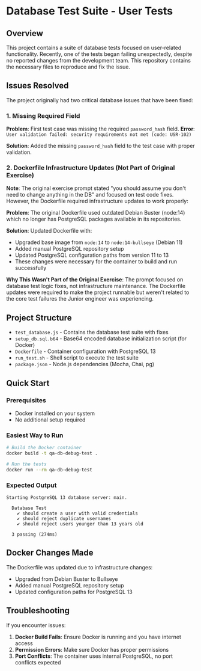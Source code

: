 # Database Test Suite - User Tests

## Overview
This project contains a suite of database tests focused on user-related functionality. Recently, one of the tests began failing unexpectedly, despite no reported changes from the development team. This repository contains the necessary files to reproduce and fix the issue.

## Issues Resolved
The project originally had two critical database issues that have been fixed:

### 1. Missing Required Field
**Problem**: First test case was missing the required `password_hash` field.
**Error**: `User validation failed: security requirements not met (code: USR-102)`

**Solution**: Added the missing `password_hash` field to the test case with proper validation.

### 2. Dockerfile Infrastructure Updates (Not Part of Original Exercise)
**Note**: The original exercise prompt stated "you should assume you don't need to change anything in the DB" and focused on test code fixes. However, the Dockerfile required infrastructure updates to work properly:

**Problem**: The original Dockerfile used outdated Debian Buster (node:14) which no longer has PostgreSQL packages available in its repositories.

**Solution**: Updated Dockerfile with:
- Upgraded base image from `node:14` to `node:14-bullseye` (Debian 11)
- Added manual PostgreSQL repository setup
- Updated PostgreSQL configuration paths from version 11 to 13
- These changes were necessary for the container to build and run successfully

**Why This Wasn't Part of the Original Exercise**: The prompt focused on database test logic fixes, not infrastructure maintenance. The Dockerfile updates were required to make the project runnable but weren't related to the core test failures the Junior engineer was experiencing.

## Project Structure
- `test_database.js` - Contains the database test suite with fixes
- `setup_db.sql.b64` - Base64 encoded database initialization script (for Docker)
- `Dockerfile` - Container configuration with PostgreSQL 13
- `run_test.sh` - Shell script to execute the test suite
- `package.json` - Node.js dependencies (Mocha, Chai, pg)

## Quick Start

### Prerequisites
- Docker installed on your system
- No additional setup required

### Easiest Way to Run
```bash
# Build the Docker container
docker build -t qa-db-debug-test .

# Run the tests
docker run --rm qa-db-debug-test
```

### Expected Output
```
Starting PostgreSQL 13 database server: main.

  Database Test
    ✔ should create a user with valid credentials
    ✔ should reject duplicate usernames  
    ✔ should reject users younger than 13 years old

  3 passing (274ms)
```

## Docker Changes Made

The Dockerfile was updated due to infrastructure changes:
- Upgraded from Debian Buster to Bullseye
- Added manual PostgreSQL repository setup
- Updated configuration paths for PostgreSQL 13

## Troubleshooting

If you encounter issues:

1. **Docker Build Fails**: Ensure Docker is running and you have internet access
2. **Permission Errors**: Make sure Docker has proper permissions
3. **Port Conflicts**: The container uses internal PostgreSQL, no port conflicts expected

